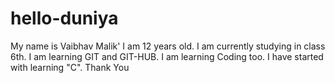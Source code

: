 # hello-duniya
My name is Vaibhav Malik'
I am 12 years old.
I am currently studying in class 6th.
I am learning GIT and GIT-HUB.
I am learning Coding too.
I have started with learning "C".
Thank You
